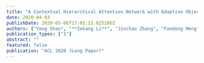 ```yaml
---
title: "A Contextual Hierarchical Attention Network with Adaptive Objective for Dialogue State Tracking"
date: 2020-04-03
publishDate: 2020-05-06T17:01:22.825286Z
authors: ["Yong Shan", "**Zekang Li**", "Jinchao Zhang", "Fandong Meng", "Yang Feng", "Cheng Niu", "Jie Zhou"]
publication_types: ["1"]
abstract: ""
featured: false
publication: "ACL 2020 (Long Paper)"
---
```


